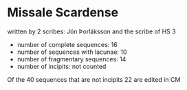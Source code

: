# Missale Scardense

written by 2 scribes: Jón Þorláksson and the scribe of HS 3

- number of complete sequences: 16
- number of sequences with lacunae: 10
- number of fragmentary sequences: 14
- number of incipits: not counted


Of the 40 sequences that are not incipits 22 are edited in CM
